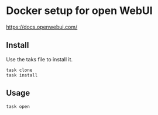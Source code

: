 # Docker setup for open WebUI

https://docs.openwebui.com/


## Install

Use the taks file to install it.

```shell
task clone
task install
```

## Usage

```shell
task open
```